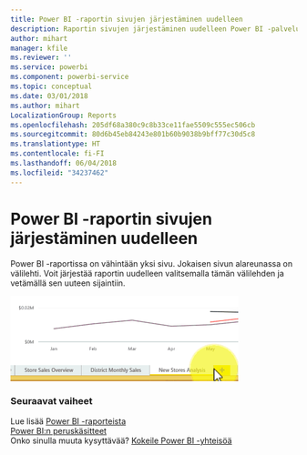 ```yaml
---
title: Power BI -raportin sivujen järjestäminen uudelleen
description: Raportin sivujen järjestäminen uudelleen Power BI -palvelussa ja Power BI Desktopissa
author: mihart
manager: kfile
ms.reviewer: ''
ms.service: powerbi
ms.component: powerbi-service
ms.topic: conceptual
ms.date: 03/01/2018
ms.author: mihart
LocalizationGroup: Reports
ms.openlocfilehash: 205df68a380c9c8b33ce11fae5509c555ec506cb
ms.sourcegitcommit: 80d6b45eb84243e801b60b9038b9bff77c30d5c8
ms.translationtype: HT
ms.contentlocale: fi-FI
ms.lasthandoff: 06/04/2018
ms.locfileid: "34237462"
---
```

# <a name="reorder-pages-in-a-report-in-power-bi"></a>Power BI -raportin sivujen järjestäminen uudelleen
Power BI -raportissa on vähintään yksi sivu.  Jokaisen sivun alareunassa on välilehti.  Voit järjestää raportin uudelleen valitsemalla tämän välilehden ja vetämällä sen uuteen sijaintiin.

![video](media/service-report-reorder-pages/reorder.gif)

### <a name="next-steps"></a>Seuraavat vaiheet
Lue lisää [Power BI -raporteista](service-reports.md)  
[Power BI:n peruskäsitteet](service-basic-concepts.md)  
Onko sinulla muuta kysyttävää? [Kokeile Power BI -yhteisöä](http://community.powerbi.com/)

